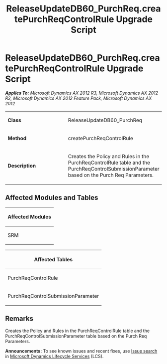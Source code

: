 ﻿---
title: ReleaseUpdateDB60_PurchReq.createPurchReqControlRule Upgrade Script
TOCTitle: ReleaseUpdateDB60_PurchReq.createPurchReqControlRule Upgrade Script
ms:assetid: c6cb1335-7be6-97c7-1af4-1dfbc4df5b12
ms:mtpsurl: https://msdn.microsoft.com/en-us/library/JJ719556(v=AX.60)
ms:contentKeyID: 49711123
ms.date: 05/18/2015
mtps_version: v=AX.60
---

# ReleaseUpdateDB60\_PurchReq.createPurchReqControlRule Upgrade Script 


_**Applies To:** Microsoft Dynamics AX 2012 R3, Microsoft Dynamics AX 2012 R2, Microsoft Dynamics AX 2012 Feature Pack, Microsoft Dynamics AX 2012_

<table>
<colgroup>
<col style="width: 50%" />
<col style="width: 50%" />
</colgroup>
<tbody>
<tr class="odd">
<td><p><strong>Class</strong></p></td>
<td><p>ReleaseUpdateDB60_PurchReq</p></td>
</tr>
<tr class="even">
<td><p><strong>Method</strong></p></td>
<td><p>createPurchReqControlRule</p></td>
</tr>
<tr class="odd">
<td><p><strong>Description</strong></p></td>
<td><p>Creates the Policy and Rules in the PurchReqControlRule table and the PurchReqControlSubmissionParameter based on the Purch Req Parameters.</p></td>
</tr>
</tbody>
</table>


## Affected Modules and Tables

<table>
<colgroup>
<col style="width: 100%" />
</colgroup>
<thead>
<tr class="header">
<th><p>Affected Modules</p></th>
</tr>
</thead>
<tbody>
<tr class="odd">
<td><p>SRM</p></td>
</tr>
</tbody>
</table>


<table>
<colgroup>
<col style="width: 100%" />
</colgroup>
<thead>
<tr class="header">
<th><p>Affected Tables</p></th>
</tr>
</thead>
<tbody>
<tr class="odd">
<td><p>PurchReqControlRule</p></td>
</tr>
<tr class="even">
<td><p>PurchReqControlSubmissionParameter</p></td>
</tr>
</tbody>
</table>


## Remarks

Creates the Policy and Rules in the PurchReqControlRule table and the PurchReqControlSubmissionParameter table based on the Purch Req Parameters.

  
**Announcements:** To see known issues and recent fixes, use [Issue search](http://go.microsoft.com/fwlink/?linkid=389258) in [Microsoft Dynamics Lifecycle Services](http://go.microsoft.com/fwlink/?linkid=306505) (LCS).

